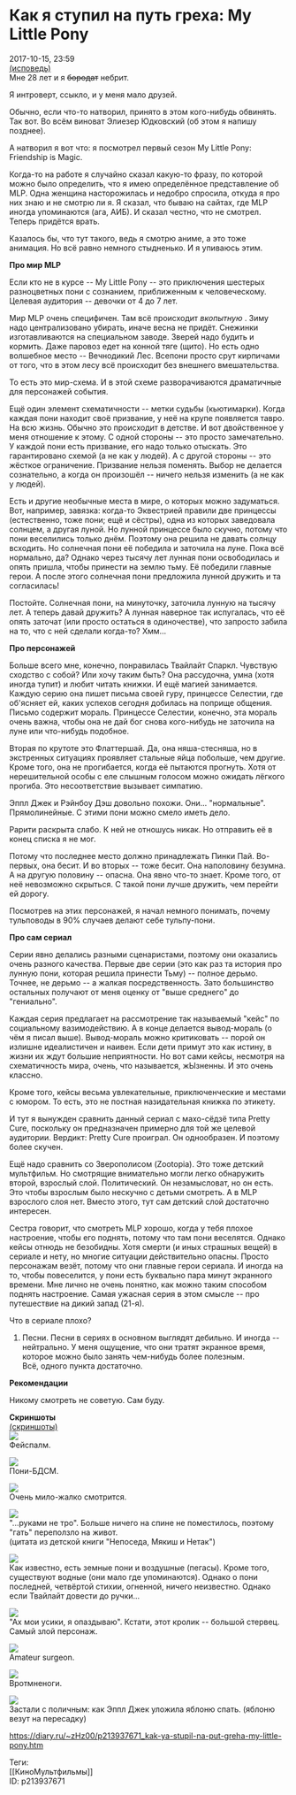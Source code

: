 Как я ступил на путь греха: My Little Pony
===========================================

   
 2017-10-15, 23:59   
   [(исповедь)](https://zHz00.diary.ru/p213937671.htm?index=2#linkmore213937671m2)      
 Мне 28 лет и я  ~~бородат~~  небрит.   
   
 Я интроверт, ссыкло, и у меня мало друзей.   
   
 Обычно, если что-то натворил, принято в этом кого-нибудь обвинять. Так вот. Во всём виноват Элиезер Юдковский (об этом я напишу позднее).   
   
 А натворил я вот что: я посмотрел первый сезон My Little Pony: Friendship is Magic.   
   
 Когда-то на работе я случайно сказал какую-то фразу, по которой можно было определить, что я имею определённое представление об MLP. Одна женщина насторожилась и недобро спросила, откуда я про них знаю и не смотрю ли я. Я сказал, что бываю на сайтах, где MLP иногда упоминаются (ага, АИБ). И сказал честно, что не смотрел. Теперь придётся врать.   
   
 Казалось бы, что тут такого, ведь я смотрю аниме, а это тоже анимация. Но всё равно немного стыдненько. И я упиваюсь этим.   
   
  **Про мир MLP**    
   
 Если кто не в курсе -- My Little Pony -- это приключения шестерых разноцветных пони с сознанием, приближенным к человеческому. Целевая аудитория -- девочки от 4 до 7 лет.   
   
 Мир MLP очень специфичен. Там всё происходит  *вкопытную*  . Зиму надо централизовано убирать, иначе весна не придёт. Снежинки изготавливаются на специальном заводе. Зверей надо будить и кормить. Даже паровоз едет на конной тяге (щито). Но есть одно волшебное место -- Вечнодикий Лес. Всепони просто срут кирпичами от того, что в этом лесу всё происходит без внешнего вмешательства.   
   
 То есть это мир-схема. И в этой схеме разворачиваются драматичные для персонажей события.   
   
 Ещё один элемент схематичности -- метки судьбы (кьютимарки). Когда каждая пони находит своё призвание, у неё на крупе появляется тавро. На всю жизнь. Обычно это происходит в детстве. И вот двойственное у меня отношение к этому. С одной стороны -- это просто замечательно. У каждой пони есть призвание, его надо только отыскать. Это гарантировано схемой (а не как у людей). А с другой стороны -- это жёсткое ограничение. Призвание нельзя поменять. Выбор не делается сознательно, а когда он произошёл -- ничего нельзя изменить (а не как у людей).   
   
 Есть и другие необычные места в мире, о которых можно задуматься. Вот, например, завязка: когда-то Эквестрией правили две принцессы (естественно, тоже пони; ещё и сёстры), одна из которых заведовала солнцем, а другая луной. Но лунной принцессе было скучно, потому что пони веселились только днём. Поэтому она решила не давать солнцу всходить. Но солнечная пони её победила и заточила на луне. Пока всё нормально, да? Однако через тысячу лет лунная пони освободилась и опять пришла, чтобы принести на землю тьму. Её победили главные герои. А после этого солнечная пони предложила лунной дружить и та согласилась!   
   
 Постойте. Солнечная пони, на минуточку, заточила лунную на тысячу лет. А теперь давай дружить? А лунная наверное так испугалась, что её опять заточат (или просто остаться в одиночестве), что запросто забила на то, что с ней сделали когда-то? Хмм...   
   
  **Про персонажей**    
   
 Больше всего мне, конечно, понравилась Твайлайт Спаркл. Чувствую сходство с собой? Или хочу таким быть? Она рассудочна, умна (хотя иногда тупит) и любит читать книжки. И ещё магией занимается. Каждую серию она пишет письма своей гуру, принцессе Селестии, где об'ясняет ей, каких успехов сегодня добилась на поприще общения. Письмо содержит мораль. Принцессе Селестии, конечно, эта мораль очень важна, чтобы она не дай бог снова кого-нибудь не заточила на луне или что-нибудь подобное.   
   
 Вторая по крутоте это Флаттершай. Да, она няша-стесняша, но в экстренных ситуациях проявляет стальные яйца побольше, чем другие. Кроме того, она не прогибается, когда её пытаются прогнуть. Хотя от нерешительной особы с еле слышным голосом можно ожидать лёгкого прогиба. Это несоответствие вызывает симпатию.   
   
 Эппл Джек и Рэйнбоу Дэш довольно похожи. Они... "нормальные". Прямолинейные. С этими пони можно смело иметь дело.   
   
 Рарити раскрыта слабо. К ней не отношусь никак. Но отправить её в конец списка я не мог.   
   
 Потому что последнее место должно принадлежать Пинки Пай. Во-первых, она бесит. И во вторых -- тоже бесит. Она наполовину безумна. А на другую половину -- опасна. Она явно что-то знает. Кроме того, от неё невозможно скрыться. С такой пони лучше дружить, чем перейти ей дорогу.   
   
 Посмотрев на этих персонажей, я начал немного понимать, почему тульповоды в 90% случаев делают себе тульпу-пони.   
   
  **Про сам сериал**    
   
 Серии явно делались разными сценаристами, поэтому они оказались очень разного качества. Первые две серии (это как раз та история про лунную пони, которая решила принести Тьму) -- полное дерьмо. Точнее, не дерьмо -- а жалкая посредственность. Зато большинство остальных получают от меня оценку от "выше среднего" до "гениально".   
   
 Каждая серия предлагает на рассмотрение так называемый "кейс" по социальному вазимодействию. А в конце делается вывод-мораль (о чём я писал выше). Вывод-мораль можно критиковать -- порой он излишне идеалистичен и наивен. Если дети примут это как истину, в жизни их ждут большие неприятности. Но вот сами кейсы, несмотря на схематичность мира, очень, что называется, жЫзненны. И это очень классно.   
   
 Кроме того, кейсы весьма увлекательные, приключенческие и местами с юмором. То есть, это не постная назидательная книжка по этикету.   
   
 И тут я вынужден сравнить данный сериал с махо-сёдзё типа Pretty Cure, поскольку он предназначен примерно для той же целевой аудитории. Вердикт: Pretty Cure проиграл. Он однообразен. И поэтому более скучен.   
   
 Ещё надо сравнить со Зверополисом (Zootopia). Это тоже детский мультфильм. Но смотрящие внимательно могли легко обнаружить второй, взрослый слой. Политический. Он незамысловат, но он есть. Это чтобы взрослым было нескучно с детьми смотреть. А в MLP взрослого слоя нет. Вместо этого, тут сам детский слой достаточно интересен.   
   
 Сестра говорит, что смотреть MLP хорошо, когда у тебя плохое настроение, чтобы его поднять, потому что там пони веселятся. Однако кейсы отнюдь не безобидны. Хотя смерти (и иных страшных вещей) в сериале и нету, но многие ситуации действительно опасны. Просто персонажам везёт, потому что они главные герои сериала. И иногда на то, чтобы повеселится, у пони есть буквально пара минут экранного времени. Мне лично не очень понятно, как можно таким способом поднять настроение. Самая ужасная серия в этом смысле -- про путешествие на дикий запад (21-я).   
   
 Что в сериале плохо?   
 1. Песни. Песни в сериях в основном выглядят дебильно. И иногда -- нейтрально. У меня ощущение, что они тратят экранное время, которое можно было занять чем-нибудь более полезным.   
 Всё, одного пункта достаточно.   
   
  **Рекомендации**    
   
 Никому смотреть не советую. Сам буду.   
   
  **Скриншоты**    
  [(скриншоты)](https://zHz00.diary.ru/p213937671.htm?index=1#linkmore213937671m1)      
   [![](pics/6utxWCNl.png)](https://i.imgur.com/6utxWCN.png)    
 Фейспалм.   
   
  [![](pics/zXkUyX6l.png)](https://i.imgur.com/zXkUyX6.png)    
 Пони-БДСМ.   
   
  [![](pics/58emlV2l.jpg)](https://i.imgur.com/58emlV2.jpg)    
 Очень мило-жалко смотрится.   
   
  [![](pics/hnz5VxLl.jpg)](https://i.imgur.com/hnz5VxL.jpg)    
 "...руками не тро". Больше ничего на спине не поместилось, поэтому "гать" переползло на живот.   
 (цитата из детской книги "Непоседа, Мякиш и Нетак")   
   
  [![](pics/eexNfkAl.jpg)](https://i.imgur.com/eexNfkA.jpg)    
 Как известно, есть земные пони и воздушные (пегасы). Кроме того, существуют водные (они мало где упоминаются). Однако о пони последней, четвёртой стихии, огненной, ничего неизвестно. Однако если Твайлайт довести до ручки...   
   
  [![](pics/d85JyKFl.png)](https://i.imgur.com/d85JyKF.png)    
 "Ах мои усики, я опаздываю". Кстати, этот кролик -- большой стервец. Самый злой персонаж.   
   
  [![](pics/SgMgGEsl.jpg)](https://i.imgur.com/SgMgGEs.jpg)    
 Amateur surgeon.   
   
  [![](pics/S7ec1tdl.jpg)](https://i.imgur.com/S7ec1td.jpg)    
 Вротмненоги.   
   
  [![](pics/MRRGN2El.jpg)](https://i.imgur.com/MRRGN2E.jpg)    
 Застали с поличным: как Эппл Джек уложила яблоню спать. (яблоню везут на пересадку)    
     
     
    
 <https://diary.ru/~zHz00/p213937671_kak-ya-stupil-na-put-greha-my-little-pony.htm>   
   
 Теги:   
 [[КиноМультфильмы]]   
 ID: p213937671